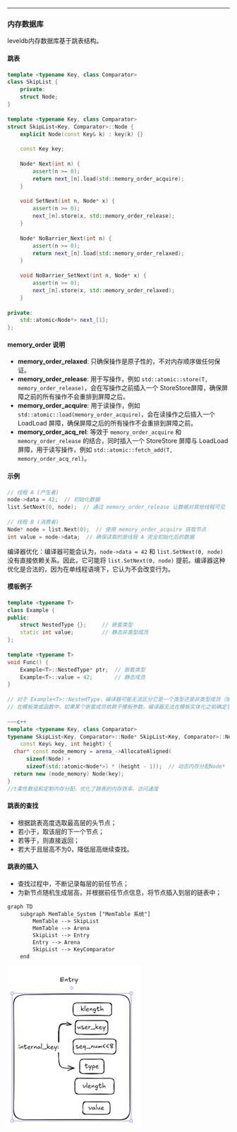 ------

### 内存数据库

leveldb内存数据库基于跳表结构。

#### 跳表

```c++
template <typename Key, class Comparator>
class SkipList {
    private:
    struct Node;
}

template <typename Key, class Comparator>
struct SkipList<Key, Comparator>::Node {
    explicit Node(const Key& k) : key(k) {}
    
    const Key key;
    
    Node* Next(int n) {
        assert(n >= 0);
        return next_[n].load(std::memory_order_acquire);
    }
    
    void SetNext(int n, Node* x) {
        assert(n >= 0);
        next_[n].store(x, std::memory_order_release);
    }
    
    Node* NoBarrier_Next(int n) {
        assert(n >= 0);
        return next_[n].load(std::memory_order_relaxed);
    }
    
    void NoBarrier_SetNext(int n, Node* x) {
        assert(n >= 0);
        next_[n].store(x, std::memory_order_relaxed);
    }

private:
    std::atomic<Node*> next_[1];
};
```

#### memory_order 说明

- **memory_order_relaxed**: 只确保操作是原子性的，不对内存顺序做任何保证。
- **memory_order_release**: 用于写操作，例如 `std::atomic::store(T, memory_order_release)`，会在写操作之前插入一个 StoreStore屏障，确保屏障之前的所有操作不会重排到屏障之后。
- **memory_order_acquire**: 用于读操作，例如 `std::atomic::load(memory_order_acquire)`，会在读操作之后插入一个 LoadLoad 屏障，确保屏障之后的所有操作不会重排到屏障之前。
- **memory_order_acq_rel**: 等效于 `memory_order_acquire` 和 `memory_order_release` 的结合，同时插入一个 StoreStore 屏障与 LoadLoad 屏障，用于读写操作，例如 `std::atomic::fetch_add(T, memory_order_acq_rel)`。

#### 示例

```c++
// 线程 A (产生者)
node->data = 42;  // 初始化数据
list.SetNext(0, node);  // 通过 memory_order_release 让数据对其他线程可见

// 线程 B (消费者)
Node* node = list.Next(0);  // 使用 memory_order_acquire 获取节点
int value = node->data;  // 确保读取的是线程 A 完全初始化后的数据
```

编译器优化：编译器可能会认为，`node->data = 42` 和 `list.SetNext(0, node)` 没有直接依赖关系。因此，它可能将 `list.SetNext(0, node)` 提前。编译器这种优化是合法的，因为在单线程语境下，它认为不会改变行为。

#### 模板例子

```c++
template <typename T>
class Example {
public:
    struct NestedType {};     // 嵌套类型
    static int value;         // 静态非类型成员
};

template <typename T>
void Func() {
    Example<T>::NestedType* ptr;  // 嵌套类型
    Example<T>::value = 42;       // 静态成员
}

// 对于 Example<T>::NestedType，编译器可能无法区分它是一个类型还是非类型成员（如变量、函数等）。
// 在模板类或函数中，如果某个嵌套成员依赖于模板参数，编译器无法在模板实体化之前确定它的具体含义。

~~~c++
template <typename Key, class Comparator>
typename SkipList<Key, Comparator>::Node* SkipList<Key, Comparator>::NewNode(
    const Key& key, int height) {
  char* const node_memory = arena_->AllocateAligned(
      sizeof(Node) +
      sizeof(std::atomic<Node*>) * (height - 1));  // 动态内存分配Node*
  return new (node_memory) Node(key);
}
//t柔性数组和定制内存分配，优化了跳表的内存效率、访问速度
```

#### 跳表的查找

- 根据跳表高度选取最高层的头节点；
- 若小于，取该层的下一个节点；
- 若等于，则直接返回；
- 若大于且层高不为0，降低层高继续查找。

#### 跳表的插入

- 查找过程中，不断记录每层的前任节点；
- 为新节点随机生成层高，并根据前任节点信息，将节点插入到层的链表中；



```mermaid
graph TD
    subgraph MemTable_System ["MemTable 系统"]
        MemTable --> SkipList
        MemTable --> Arena
        SkipList --> Entry
        Entry --> Arena
        SkipList --> KeyComparator
    end

```

<img src="img/memtable-entry.png" alt="en" style="zoom:50%;" />
